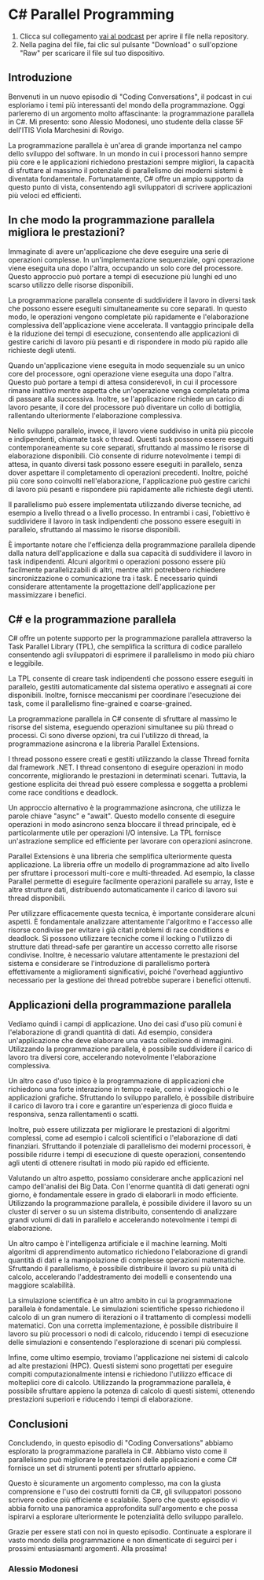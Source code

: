# C# Parallel Programming

1. Clicca sul collegamento [vai al podcast](./podcast.mp3) per aprire il file nella repository.
2. Nella pagina del file, fai clic sul pulsante "Download" o sull'opzione "Raw" per scaricare il file sul tuo dispositivo.

## Introduzione

Benvenuti in un nuovo episodio di "Coding Conversations", il podcast in cui esploriamo i temi più interessanti del mondo della programmazione.
Oggi parleremo di un argomento molto affascinante: la programmazione parallela in C#.
Mi presento: sono Alessio Modonesi, uno studente della classe 5F dell'ITIS Viola Marchesini di Rovigo.

La programmazione parallela è un'area di grande importanza nel campo dello sviluppo del software. In un mondo in cui i processori hanno sempre più core e le applicazioni richiedono prestazioni sempre migliori, la capacità di sfruttare al massimo il potenziale di parallelismo dei moderni sistemi è diventata fondamentale. Fortunatamente, C# offre un ampio supporto da questo punto di vista, consentendo agli sviluppatori di scrivere applicazioni più veloci ed efficienti.

## In che modo la programmazione parallela migliora le prestazioni?

Immaginate di avere un'applicazione che deve eseguire una serie di operazioni complesse. In un'implementazione sequenziale, ogni operazione viene eseguita una dopo l'altra, occupando un solo core del processore. Questo approccio può portare a tempi di esecuzione più lunghi ed uno scarso utilizzo delle risorse disponibili.

La programmazione parallela consente di suddividere il lavoro in diversi task che possono essere eseguiti simultaneamente su core separati. In questo modo, le operazioni vengono completate più rapidamente e l'elaborazione complessiva dell'applicazione viene accelerata. Il vantaggio principale della è la riduzione dei tempi di esecuzione, consentendo alle applicazioni di gestire carichi di lavoro più pesanti e di rispondere in modo più rapido alle richieste degli utenti.

Quando un'applicazione viene eseguita in modo sequenziale su un unico core del processore, ogni operazione viene eseguita una dopo l'altra.
Questo può portare a tempi di attesa considerevoli, in cui il processore rimane inattivo mentre aspetta che un'operazione venga completata prima di passare alla successiva. Inoltre, se l'applicazione richiede un carico di lavoro pesante, il core del processore può diventare un collo di bottiglia, rallentando ulteriormente l'elaborazione complessiva.

Nello sviluppo parallelo, invece, il lavoro viene suddiviso in unità più piccole e indipendenti, chiamate task o thread. Questi task possono essere eseguiti contemporaneamente su core separati, sfruttando al massimo le risorse di elaborazione disponibili. Ciò consente di ridurre notevolmente i tempi di attesa, in quanto diversi task possono essere eseguiti in parallelo, senza dover aspettare il completamento di operazioni precedenti. Inoltre, poiché più core sono coinvolti nell'elaborazione, l'applicazione può gestire carichi di lavoro più pesanti e rispondere più rapidamente alle richieste degli utenti.

Il parallelismo può essere implementata utilizzando diverse tecniche, ad esempio a livello thread o a livello processo.
In entrambi i casi, l'obiettivo è suddividere il lavoro in task indipendenti che possono essere eseguiti in parallelo, sfruttando al massimo le risorse disponibili.

È importante notare che l'efficienza della programmazione parallela dipende dalla natura dell'applicazione e dalla sua capacità di suddividere il lavoro in task indipendenti. Alcuni algoritmi o operazioni possono essere più facilmente parallelizzabili di altri, mentre altri potrebbero richiedere sincronizzazione o comunicazione tra i task. È necessario quindi considerare attentamente la progettazione dell'applicazione per massimizzare i benefici.

## C# e la programmazione parallela

C# offre un potente supporto per la programmazione parallela attraverso la Task Parallel Library (TPL), che semplifica la scrittura di codice parallelo consentendo agli sviluppatori di esprimere il parallelismo in modo più chiaro e leggibile.

La TPL consente di creare task indipendenti che possono essere eseguiti in parallelo, gestiti automaticamente dal sistema operativo e assegnati ai core disponibili. Inoltre, fornisce meccanismi per coordinare l'esecuzione dei task, come il parallelismo fine-grained e coarse-grained.

La programmazione parallela in C# consente di sfruttare al massimo le risorse del sistema, eseguendo operazioni simultanee su più thread o processi.
Ci sono diverse opzioni, tra cui l'utilizzo di thread, la programmazione asincrona e la libreria Parallel Extensions.

I thread possono essere creati e gestiti utilizzando la classe Thread fornita dal framework .NET. I thread consentono di eseguire operazioni in modo concorrente, migliorando le prestazioni in determinati scenari. Tuttavia, la gestione esplicita dei thread può essere complessa e soggetta a problemi come race conditions e deadlock.

Un approccio alternativo è la programmazione asincrona, che utilizza le parole chiave "async" e "await". Questo modello consente di eseguire operazioni in modo asincrono senza bloccare il thread principale, ed è particolarmente utile per operazioni I/O intensive. La TPL fornisce un'astrazione semplice ed efficiente per lavorare con operazioni asincrone.

Parallel Extensions è una libreria che semplifica ulteriormente questa applicazione. La libreria offre un modello di programmazione ad alto livello per sfruttare i processori multi-core e multi-threaded. Ad esempio, la classe Parallel permette di eseguire facilmente operazioni parallele su array, liste e altre strutture dati, distribuendo automaticamente il carico di lavoro sui thread disponibili.

Per utilizzare efficacemente questa tecnica, è importante considerare alcuni aspetti. È fondamentale analizzare attentamente l'algoritmo e l'accesso alle risorse condivise per evitare i già citati problemi di race conditions e deadlock. Si possono utilizzare tecniche come il locking o l'utilizzo di strutture dati thread-safe per garantire un accesso corretto alle risorse condivise. Inoltre, è necessario valutare attentamente le prestazioni del sistema e considerare se l'introduzione di parallelismo porterà effettivamente a miglioramenti significativi, poiché l'overhead aggiuntivo necessario per la gestione dei thread potrebbe superare i benefici ottenuti.

## Applicazioni della programmazione parallela

Vediamo quindi i campi di applicazione. Uno dei casi d'uso più comuni è l'elaborazione di grandi quantità di dati.
Ad esempio, considera un'applicazione che deve elaborare una vasta collezione di immagini. Utilizzando la programmazione parallela, è possibile suddividere il carico di lavoro tra diversi core, accelerando notevolmente l'elaborazione complessiva.

Un altro caso d'uso tipico è la programmazione di applicazioni che richiedono una forte interazione in tempo reale, come i videogiochi o le applicazioni grafiche. Sfruttando lo sviluppo parallelo, è possibile distribuire il carico di lavoro tra i core e garantire un'esperienza di gioco fluida e responsiva, senza rallentamenti o scatti.

Inoltre, può essere utilizzata per migliorare le prestazioni di algoritmi complessi, come ad esempio i calcoli scientifici o l'elaborazione di dati finanziari. Sfruttando il potenziale di parallelismo dei moderni processori, è possibile ridurre i tempi di esecuzione di queste operazioni, consentendo agli utenti di ottenere risultati in modo più rapido ed efficiente.

Valutando un altro aspetto, possiamo considerare anche applicazioni nel campo dell'analisi dei Big Data. Con l'enorme quantità di dati generati ogni giorno, è fondamentale essere in grado di elaborarli in modo efficiente. Utilizzando la programmazione parallela, è possibile dividere il lavoro su un cluster di server o su un sistema distribuito, consentendo di analizzare grandi volumi di dati in parallelo e accelerando notevolmente i tempi di elaborazione.

Un altro campo è l'intelligenza artificiale e il machine learning. Molti algoritmi di apprendimento automatico richiedono l'elaborazione di grandi quantità di dati e la manipolazione di complesse operazioni matematiche. Sfruttando il parallelismo, è possibile distribuire il lavoro su più unità di calcolo, accelerando l'addestramento dei modelli e consentendo una maggiore scalabilità.

La simulazione scientifica è un altro ambito in cui la programmazione parallela è fondamentale. Le simulazioni scientifiche spesso richiedono il calcolo di un gran numero di iterazioni o il trattamento di complessi modelli matematici. Con una corretta implementazione, è possibile distribuire il lavoro su più processori o nodi di calcolo, riducendo i tempi di esecuzione delle simulazioni e consentendo l'esplorazione di scenari più complessi.

Infine, come ultimo esempio, troviamo l'applicazione nei sistemi di calcolo ad alte prestazioni (HPC). Questi sistemi sono progettati per eseguire compiti computazionalmente intensi e richiedono l'utilizzo efficace di molteplici core di calcolo. Utilizzando la programmazione parallela, è possibile sfruttare appieno la potenza di calcolo di questi sistemi, ottenendo prestazioni superiori e riducendo i tempi di elaborazione.

## Conclusioni

Concludendo, in questo episodio di "Coding Conversations" abbiamo esplorato la programmazione parallela in C#. Abbiamo visto come il parallelismo può migliorare le prestazioni delle applicazioni e come C# fornisce un set di strumenti potenti per sfruttarlo appieno.

Questo è sicuramente un argomento complesso, ma con la giusta comprensione e l'uso dei costrutti forniti da C#, gli sviluppatori possono scrivere codice più efficiente e scalabile. Spero che questo episodio vi abbia fornito una panoramica approfondita sull'argomento e che possa ispirarvi a esplorare ulteriormente le potenzialità dello sviluppo parallelo.

Grazie per essere stati con noi in questo episodio. Continuate a esplorare il vasto mondo della programmazione e non dimenticate di seguirci per i prossimi entusiasmanti argomenti. Alla prossima!

### Alessio Modonesi
